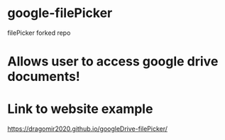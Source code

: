 # google-filePicker
filePicker forked repo

# Allows user to access google drive documents!

# Link to website example
https://dragomir2020.github.io/googleDrive-filePicker/
